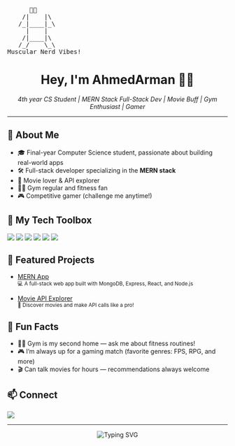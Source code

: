 <!-- Hi there 👋 I'm med-afk7! -->

<p align="center">
<pre>
      💪🤓
    /|    |\
   /_|____|_\
     |    |
    /|____|\
   /_/    \_\
Muscular Nerd Vibes!
</pre>
</p>

<h1 align="center">Hey, I'm AhmedArman 👨‍💻</h1>
<p align="center">
  <em>4th year CS Student | MERN Stack Full-Stack Dev | Movie Buff | Gym Enthusiast | Gamer</em>
</p>

---

## 🚀 About Me

- 🎓 Final-year Computer Science student, passionate about building real-world apps
- 🛠️ Full-stack developer specializing in the **MERN stack**
- 🍿 Movie lover & API explorer
- 🏋️‍♂️ Gym regular and fitness fan
- 🎮 Competitive gamer (challenge me anytime!)

## 🧰 My Tech Toolbox

<img src="https://img.shields.io/badge/Stack-MERN-green?style=for-the-badge&logo=mongodb&logoColor=white" />
<img src="https://img.shields.io/badge/JavaScript-F7DF1E?style=for-the-badge&logo=javascript&logoColor=black" />
<img src="https://img.shields.io/badge/React-61DAFB?style=for-the-badge&logo=react&logoColor=black" />
<img src="https://img.shields.io/badge/Node.js-339933?style=for-the-badge&logo=node.js&logoColor=white" />
<img src="https://img.shields.io/badge/Express.js-404D59?style=for-the-badge" />
<img src="https://img.shields.io/badge/MongoDB-4EA94B?style=for-the-badge&logo=mongodb&logoColor=white" />

## 📌 Featured Projects

- [MERN App](https://github.com/med-afk7/mern-app)  
  <sup>💻 A full-stack web app built with MongoDB, Express, React, and Node.js</sup>

- [Movie API Explorer](https://github.com/med-afk7/movie-api-calling)  
  <sup>🍿 Discover movies and make API calls like a pro!</sup>

## 🎯 Fun Facts

- 🏋️‍♂️ Gym is my second home — ask me about fitness routines!
- 🎮 I’m always up for a gaming match (favorite genres: FPS, RPG, and more)
- 🎬 Can talk movies for hours — recommendations always welcome

## 📫 Connect

<p align="left">
  <a href="mailto:ahmedwaleedarman7@gmail.com"><img src="https://img.shields.io/badge/Email-D14836?style=flat&logo=gmail&logoColor=white"/></a>
</p>

---

<p align="center">
  <img src="https://readme-typing-svg.demolab.com?font=Fira+Code&duration=3000&pause=1000&color=13C2F8&center=true&vCenter=true&width=435&lines=Building+something+awesome...;Let's+connect+and+collaborate!+🚀" alt="Typing SVG" />
</p>
